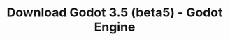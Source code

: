 ---
# Generated by /tools/generators/src/download_archive_generator !!! do not edit by hand !!!
title: 'Download Godot 3.5 (beta5) - Godot Engine'
type: 'download/archive'
name: '3.5'
flavor: 'beta5'
release_date: '2022-05-03T03:00:00-00:00'
release_notes: 'article/dev-snapshot-godot-3-5-beta-5/'
primaryPlatforms:
  - 'android.apk'
  - 'macos.universal'
  - 'windows.64'
  - 'linux_server.headless.64'
  - 'web'
  - 'templates'
links:
  android.apk:
    name: 'android.apk'
    title: 'Android'
    caption: 'Universal APK (ARM64 + ARMv7 + x86_64 + x86)'
    tags:
      - 'APK download'
      - 'ARM64/v7'
      - 'x86 (64 & 32 bit)'
    hosts:
      github_builds:
        regular: 'https://github.com/godotengine/godot-builds/releases/download/3.5-beta5/Godot_v3.5-beta5_android_editor.apk'
        mono: '#'
      github:
        regular: 'https://github.com/godotengine/godot/releases/download/3.5-beta5/Godot_v3.5-beta5_android_editor.apk'
        mono: '#'
  macos.universal:
    name: 'macos.universal'
    title: 'macOS'
    caption: 'Universal (x86_64 + Apple Silicon)'
    tags:
      - 'Intel/Apple Silicon'
      - '64 bit'
    hosts:
      github_builds:
        regular: 'https://github.com/godotengine/godot-builds/releases/download/3.5-beta5/Godot_v3.5-beta5_osx.universal.zip'
        mono: 'https://github.com/godotengine/godot-builds/releases/download/3.5-beta5/Godot_v3.5-beta5_mono_osx.universal.zip'
      github:
        regular: 'https://github.com/godotengine/godot/releases/download/3.5-beta5/Godot_v3.5-beta5_osx.universal.zip'
        mono: 'https://github.com/godotengine/godot/releases/download/3.5-beta5/Godot_v3.5-beta5_mono_osx.universal.zip'
  windows.64:
    name: 'windows.64'
    title: 'Windows'
    caption: 'Standard (x86_64)'
    tags:
      - '64 bit'
    hosts:
      github_builds:
        regular: 'https://github.com/godotengine/godot-builds/releases/download/3.5-beta5/Godot_v3.5-beta5_win64.exe.zip'
        mono: 'https://github.com/godotengine/godot-builds/releases/download/3.5-beta5/Godot_v3.5-beta5_mono_win64.zip'
      github:
        regular: 'https://github.com/godotengine/godot/releases/download/3.5-beta5/Godot_v3.5-beta5_win64.exe.zip'
        mono: 'https://github.com/godotengine/godot/releases/download/3.5-beta5/Godot_v3.5-beta5_mono_win64.zip'
  linux_server.headless.64:
    name: 'linux_server.headless.64'
    title: 'Linux Server'
    caption: 'Headless (x86_64)'
    tags:
      - '64 bit'
      - 'Headless'
    hosts:
      github_builds:
        regular: 'https://github.com/godotengine/godot-builds/releases/download/3.5-beta5/Godot_v3.5-beta5_linux_headless.64.zip'
        mono: 'https://github.com/godotengine/godot-builds/releases/download/3.5-beta5/Godot_v3.5-beta5_mono_linux_headless_64.zip'
      github:
        regular: 'https://github.com/godotengine/godot/releases/download/3.5-beta5/Godot_v3.5-beta5_linux_headless.64.zip'
        mono: 'https://github.com/godotengine/godot/releases/download/3.5-beta5/Godot_v3.5-beta5_mono_linux_headless_64.zip'
  web:
    name: 'web'
    title: 'Web editor'
    caption: ''
    tags:
      - 'Self-hosted'
      - 'Cross-platform'
    hosts:
      github_builds:
        regular: 'https://github.com/godotengine/godot-builds/releases/download/3.5-beta5/Godot_v3.5-beta5_web_editor.zip'
        mono: '#'
      github:
        regular: 'https://github.com/godotengine/godot/releases/download/3.5-beta5/Godot_v3.5-beta5_web_editor.zip'
        mono: '#'
  linux.64:
    name: 'linux.64'
    title: 'Linux'
    caption: 'Standard (x86_64)'
    tags:
      - '64 bit'
    hosts:
      github_builds:
        regular: 'https://github.com/godotengine/godot-builds/releases/download/3.5-beta5/Godot_v3.5-beta5_x11.64.zip'
        mono: 'https://github.com/godotengine/godot-builds/releases/download/3.5-beta5/Godot_v3.5-beta5_mono_x11_64.zip'
      github:
        regular: 'https://github.com/godotengine/godot/releases/download/3.5-beta5/Godot_v3.5-beta5_x11.64.zip'
        mono: 'https://github.com/godotengine/godot/releases/download/3.5-beta5/Godot_v3.5-beta5_mono_x11_64.zip'
  linux.32:
    name: 'linux.32'
    title: 'Linux'
    caption: 'Standard (x86)'
    tags:
      - '32 bit'
    hosts:
      github_builds:
        regular: 'https://github.com/godotengine/godot-builds/releases/download/3.5-beta5/Godot_v3.5-beta5_x11.32.zip'
        mono: 'https://github.com/godotengine/godot-builds/releases/download/3.5-beta5/Godot_v3.5-beta5_mono_x11_32.zip'
      github:
        regular: 'https://github.com/godotengine/godot/releases/download/3.5-beta5/Godot_v3.5-beta5_x11.32.zip'
        mono: 'https://github.com/godotengine/godot/releases/download/3.5-beta5/Godot_v3.5-beta5_mono_x11_32.zip'
  windows.32:
    name: 'windows.32'
    title: 'Windows'
    caption: 'Standard (x86)'
    tags:
      - '32 bit'
    hosts:
      github_builds:
        regular: 'https://github.com/godotengine/godot-builds/releases/download/3.5-beta5/Godot_v3.5-beta5_win32.exe.zip'
        mono: 'https://github.com/godotengine/godot-builds/releases/download/3.5-beta5/Godot_v3.5-beta5_mono_win32.zip'
      github:
        regular: 'https://github.com/godotengine/godot/releases/download/3.5-beta5/Godot_v3.5-beta5_win32.exe.zip'
        mono: 'https://github.com/godotengine/godot/releases/download/3.5-beta5/Godot_v3.5-beta5_mono_win32.zip'
  linux_server.64:
    name: 'linux_server.64'
    title: 'Linux Server'
    caption: 'Standard (x86_64)'
    tags:
      - '64 bit'
    hosts:
      github_builds:
        regular: 'https://github.com/godotengine/godot-builds/releases/download/3.5-beta5/Godot_v3.5-beta5_linux_server.64.zip'
        mono: 'https://github.com/godotengine/godot-builds/releases/download/3.5-beta5/Godot_v3.5-beta5_mono_linux_server_64.zip'
      github:
        regular: 'https://github.com/godotengine/godot/releases/download/3.5-beta5/Godot_v3.5-beta5_linux_server.64.zip'
        mono: 'https://github.com/godotengine/godot/releases/download/3.5-beta5/Godot_v3.5-beta5_mono_linux_server_64.zip'
  aar_library:
    name: 'aar_library'
    title: 'AAR library'
    caption: ''
    tags:
      - 'Android plugins'
      - 'Java'
      - 'Kotlin'
    hosts:
      github_builds:
        regular: 'https://github.com/godotengine/godot-builds/releases/download/3.5-beta5/godot-lib.3.5.beta5.release.aar'
        mono: 'https://github.com/godotengine/godot-builds/releases/download/3.5-beta5/godot-lib.3.5.beta5.mono.release.aar'
      github:
        regular: 'https://github.com/godotengine/godot/releases/download/3.5-beta5/godot-lib.3.5.beta5.release.aar'
        mono: 'https://github.com/godotengine/godot/releases/download/3.5-beta5/godot-lib.3.5.beta5.mono.release.aar'
  templates:
    name: 'templates'
    title: 'Export templates'
    caption: ''
    tags:
      - 'Used to export your games to all supported platforms'
    hosts:
      github_builds:
        regular: 'https://github.com/godotengine/godot-builds/releases/download/3.5-beta5/Godot_v3.5-beta5_export_templates.tpz'
        mono: 'https://github.com/godotengine/godot-builds/releases/download/3.5-beta5/Godot_v3.5-beta5_mono_export_templates.tpz'
      github:
        regular: 'https://github.com/godotengine/godot/releases/download/3.5-beta5/Godot_v3.5-beta5_export_templates.tpz'
        mono: 'https://github.com/godotengine/godot/releases/download/3.5-beta5/Godot_v3.5-beta5_mono_export_templates.tpz'
---